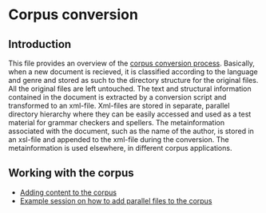 Corpus conversion
============

## Introduction

This file provides an overview of the [corpus conversion
process](CorpusTools.html#convert2xml). Basically, when a new document
is recieved, it is classified according to the language and genre and
stored as such to the directory structure for the original files. All
the original files are left untouched. The text and structural
information contained in the document is extracted by a conversion
script and transformed to an xml-file. Xml-files are stored in separate,
parallel directory hierarchy where they can be easily accessed and used
as a test material for grammar checkers and spellers. The
metainformation associated with the document, such as the name of the
author, is stored in an xsl-file and appended to the xml-file during the
conversion. The metainformation is used elsewhere, in different corpus
applications.

## Working with the corpus


-   [Adding content to the
    corpus](corpus_repositories.html#Adding+content)
-   [Example session on how to add parallel files to the
    corpus](ParallelCorpusConversion.html)
